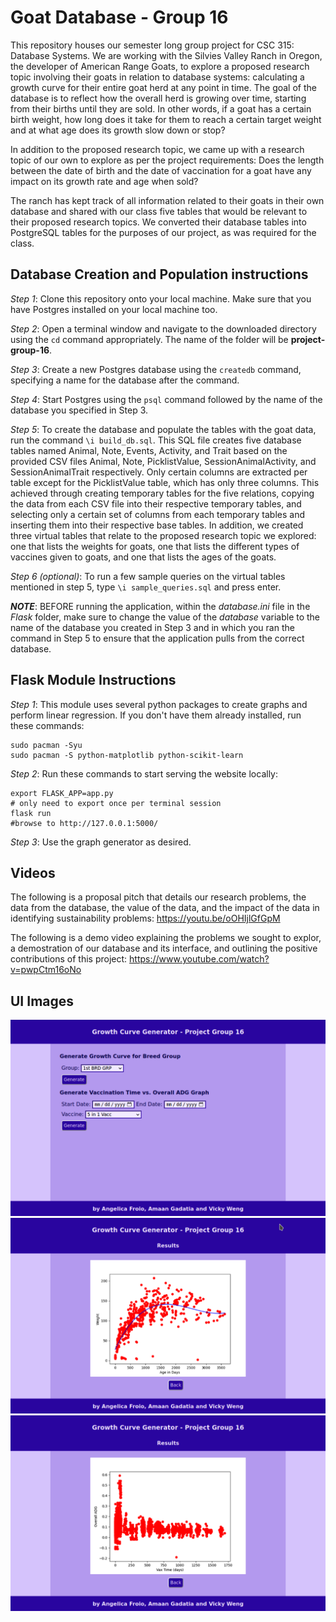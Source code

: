 # Goat Database - Group 16
This repository houses our semester long group project for CSC 315: Database Systems. We are working with the Silvies Valley Ranch in Oregon, the developer of American Range Goats, to explore a proposed research topic involving their goats in relation to database systems: calculating a growth curve for their entire goat herd at any point in time. The goal of the database is to reflect how the overall herd is growing over time, starting from their births until they are sold. In other words, if a goat has a certain birth weight, how long does it take for them to reach a certain target weight and at what age does its growth slow down or stop?

In addition to the proposed research topic, we came up with a research topic of our own to explore as per the project requirements: Does the length between the date of birth and the date of vaccination for a goat have any impact on its growth rate and age when sold?

The ranch has kept track of all information related to their goats in their own database and shared with our class five tables that would be relevant to their proposed research topics. We converted their database tables into PostgreSQL tables for the purposes of our project, as was required for the class.

## Database Creation and Population instructions
*Step 1*: Clone this repository onto your local machine. Make sure that you have Postgres installed on your local machine too.

*Step 2*: Open a terminal window and navigate to the downloaded directory using the `cd` command appropriately. The name of the folder will be **project-group-16**.

*Step 3*: Create a new Postgres database using the `createdb` command, specifying a name for the database after the command.

*Step 4*: Start Postgres using the `psql` command followed by the name of the database you specified in Step 3.

*Step 5*: To create the database and populate the tables with the goat data, run the command `\i build_db.sql`. This SQL file creates five database tables named Animal, Note, Events,
          Activity, and Trait based on the provided CSV files Animal, Note, PicklistValue, SessionAnimalActivity, and SessionAnimalTrait respectively. Only certain columns are extracted
          per table except for the PicklistValue table, which has only three columns. This achieved through creating temporary tables for the five relations, copying the data from each
          CSV file into their respective temporary tables, and selecting only a certain set of columns from each temporary tables and inserting them into their respective base tables.
          In addition, we created three virtual tables that relate to the proposed research topic we explored: one that lists the weights for goats, one that lists the different types
          of vaccines given to goats, and one that lists the ages of the goats.
        

*Step 6 (optional)*: To run a few sample queries on the virtual tables mentioned in step 5, type `\i sample_queries.sql` and press enter.

__*NOTE*__: BEFORE running the application, within the *database.ini* file in the *Flask* folder, make sure to change the value of the *database* variable to the name of the database you created in Step 3 and in which you ran the command in Step 5 to ensure that the application pulls from the correct database.

## Flask Module Instructions
*Step 1*: This module uses several python packages to create graphs and perform linear regression. If you don't have them already installed, run these commands:

```
sudo pacman -Syu
sudo pacman -S python-matplotlib python-scikit-learn
```

*Step 2*: Run these commands to start serving the website locally:

```
export FLASK_APP=app.py
# only need to export once per terminal session
flask run
#browse to http://127.0.0.1:5000/
```
*Step 3*: Use the graph generator as desired.

## Videos
The following is a proposal pitch that details our research problems, the data from the database, the value of the data, and the impact of the data in identifying 
sustainability problems:
https://youtu.be/oOHIjlGfGpM

The following is a demo video explaining the problems we sought to explor, a demostration of our database and its interface, and outlining the positive contributions
of this project: 
https://www.youtube.com/watch?v=pwpCtm16oNo

## UI Images
![Home Page](images/home_page.png)
![Query Result 1](images/query1_result.png)
![Query Result 2](images/query2_result.png)
